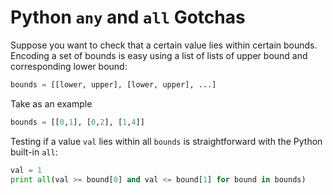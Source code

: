 # Python `any` and `all` Gotchas

Suppose you want to check that a certain value lies within certain
bounds.
Encoding a set of bounds is easy using a list of lists of
upper bound and corresponding lower bound:

```python
bounds = [[lower, upper], [lower, upper], ...]
```

Take as an example
```python
bounds = [[0,1], [0,2], [1,4]]
```

Testing if a value `val` lies within all `bounds` is straightforward
with the Python built-in `all`:

```python
val = 1
print all(val >= bound[0] and val <= bound[1] for bound in bounds)
```
